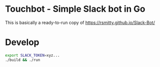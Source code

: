 # Touchbot - Simple Slack bot in Go

This is basically a ready-to-run copy of https://rsmitty.github.io/Slack-Bot/

# Develop

```bash
export SLACK_TOKEN=xyz...
./build && ./run
```
